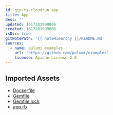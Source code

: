 ```yaml
---
id: gcp-ts-cloudrun.app
title: App
desc: ''
updated: 1617203999806
created: 1617203999806
isDir: true
gitNotePath: '{{ noteHiearchy }}/README.md'
sources:
  - name: pulumi examples
    url: 'https://github.com/pulumi/examples'
    license: Apache License 2.0
---
```

## Imported Assets

- [Dockerfile](/assets/dockerfile)
- [Gemfile](/assets/gemfile)
- [Gemfile.lock](/assets/gemfile.lock)
- [app.rb](/assets/app.rb)

